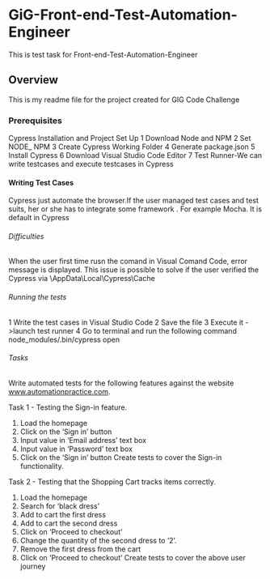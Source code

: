 # GiG-Front-end-Test-Automation-Engineer
This is test task  for  Front-end-Test-Automation-Engineer

## Overview 
This is my readme file for the project created for GIG Code  Challenge

### Prerequisites 
Cypress Installation and Project Set Up
1 Download Node and NPM
2 Set NODE_ NPM
3 Create Cypress Working Folder
4 Generate  package.json
5 Install Cypress
6 Download Visual Studio Code Editor
7 Test Runner-We can write testcases and  execute testcases in Cypress

#### Writing Test Cases
Cypress just automate the browser.If the user managed test cases and test suits, her or she has to integrate some framework . 
For example Mocha. It is default in Cypress 

###### Difficulties
When the user first time rusn the comand in Visual Comand Code, error message is displayed. 
This issue is possible to solve if the user verified the Cypress via
\AppData\Local\Cypress\Cache

###### Running the tests
1 Write the test cases in Visual Studio Code
2 Save the file
3 Execute it ->launch  test runner
4 Go to terminal and run the following command 
node_modules/.bin/cypress open

###### Tasks
Write automated tests for the following features against the website
www.automationpractice.com.

Task 1 - Testing the Sign-in feature.
1. Load the homepage
2. Click on the ‘Sign in’ button
3. Input value in ‘Email address’ text box
4. Input value in ‘Password’ text box
5. Click on the ‘Sign in’ button
Create tests to cover the Sign-in functionality.

Task 2 - Testing that the Shopping Cart tracks items correctly.
1. Load the homepage
2. Search for ‘black dress’
3. Add to cart the first dress
4. Add to cart the second dress
5. Click on ‘Proceed to checkout’
6. Change the quantity of the second dress to ‘2’.
7. Remove the first dress from the cart
8. Click on ‘Proceed to checkout’
Create tests to cover the above user journey
